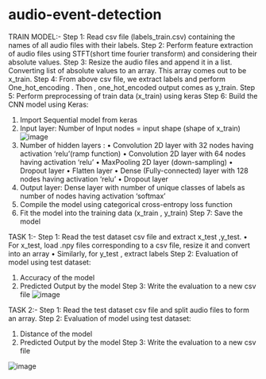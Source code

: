 # audio-event-detection
TRAIN MODEL:-
Step 1: Read csv file (labels_train.csv) containing the names of all audio files with their labels.
Step 2: Perform feature extraction of audio files using STFT(short time fourier transform) and considering their absolute values.
Step 3: Resize the audio files and append it in a list. Converting list of absolute values to an array. This array comes out to be x_train.
Step 4: From above csv file, we extract labels and perform One_hot_encoding . Then , one_hot_encoded output comes as y_train.
Step 5: Perform preprocessing of train data (x_train) using keras
Step 6: Build the CNN model using Keras:
1) Import Sequential model from keras
2) Input layer: Number of Input nodes = input shape (shape of x_train)
![image](https://user-images.githubusercontent.com/59888656/111766984-2c210700-88cc-11eb-92ae-d9675acc4dbf.png)
3) Number of hidden layers :
• Convolution 2D layer with 32 nodes having activation ‘relu’(ramp function)
• Convolution 2D layer with 64 nodes having activation ‘relu’
• MaxPooling 2D layer (down-sampling)
• Dropout layer
• Flatten layer
• Dense (Fully-connected) layer with 128 nodes having activation ‘relu’
• Dropout layer
4) Output layer: Dense layer with number of unique classes of labels as number of nodes having activation ‘softmax’
5) Compile the model using categorical cross-entropy loss function
6) Fit the model into the training data (x_train , y_train)
Step 7: Save the model

TASK 1:-
Step 1: Read the test dataset csv file and extract x_test ,y_test.
• For x_test, load .npy files corresponding to a csv file, resize it and convert into an array
• Similarly, for y_test , extract labels
Step 2: Evaluation of model using test dataset:
1) Accuracy of the model
2) Predicted Output by the model
Step 3: Write the evaluation to a new csv file
![image](https://user-images.githubusercontent.com/59888656/111767156-68546780-88cc-11eb-9703-82b892d3194a.png)


TASK 2:-
Step 1: Read the test dataset csv file and split audio files to form an array.
Step 2: Evaluation of model using test dataset:
1) Distance of the model
2) Predicted Output by the model
Step 3: Write the evaluation to a new csv file

![image](https://user-images.githubusercontent.com/59888656/111767224-76a28380-88cc-11eb-83eb-b69c83f5c1cc.png)


